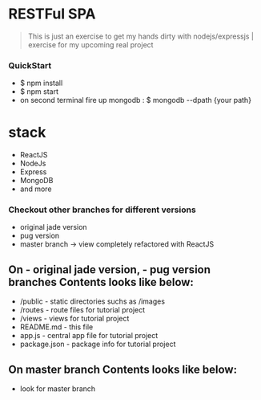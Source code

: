 # RESTFul SPA 

> This is just an exercise to get my hands dirty with nodejs/expressjs |  exercise for my upcoming real project

### QuickStart
- $ npm install
- $ npm start
- on second terminal fire up mongodb : $ mongodb --dpath {your path}

# stack
- ReactJS
- NodeJs
- Express
- MongoDB
- and more

### Checkout other branches for different versions
- original jade version
- pug version
- master branch -> view completely refactored with ReactJS

## On - original jade version, - pug version branches Contents looks like below:

* /public - static directories suchs as /images
* /routes - route files for tutorial project
* /views - views for tutorial project
* README.md - this file
* app.js - central app file for tutorial project
* package.json - package info for tutorial project

## On master branch Contents looks like below:

- look for master branch